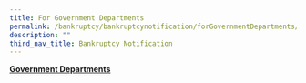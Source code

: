 ```yaml
---
title: For Government Departments
permalink: /bankruptcy/bankruptcynotification/forGovernmentDepartments/
description: ""
third_nav_title: Bankruptcy Notification
---
```


<u><b>Government Departments</b></u><br>